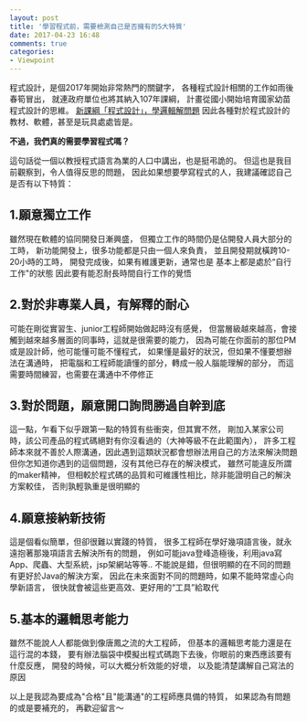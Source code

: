 ```yaml
---
layout: post
title: '學習程式前，需要檢測自己是否擁有的5大特質'
date: 2017-04-23 16:48
comments: true
categories:
- Viewpoint
---
```

程式設計，是個2017年開始非常熱門的關鍵字，
各種程式設計相關的工作如雨後春筍冒出，
就連政府單位也將其納入107年課綱，
計畫從國小開始培育國家幼苗程式設計的思維。
[新課綱「程式設計」，學邏輯解問題](http://epaper.naer.edu.tw/index.php?edm_no=134&content_no=2672)
因此各種對於程式設計的教材、軟體，甚至是玩具處處皆是。

**不過，我們真的需要學習程式嗎？**

這句話從一個以教授程式語言為業的人口中講出，也是挺弔詭的。
但這也是我目前觀察到，令人值得反思的問題，
因此如果想要學寫程式的人，我建議確認自己是否有以下特質：

## 1.願意獨立工作

雖然現在軟體的協同開發日漸興盛，
但獨立工作的時間仍是佔開發人員大部分的工時，
新功能開發上，很多功能都是只由一個人來負責，
並且開發期就橫跨10-20小時的工時，
開發完成後，如果有維護更新，通常也是
基本上都是處於“自行工作"的狀態
因此要有能忍耐長時間自行工作的覺悟

## 2.對於非專業人員，有解釋的耐心
可能在剛從實習生、junior工程師開始做起時沒有感覺，
但當層級越來越高，會接觸到越來越多層面的同事時，這就是很需要的能力，
因為可能在你面前的那位PM或是設計師，他可能懂可能不懂程式，
如果懂是最好的狀況，但如果不懂要想辦法在溝通時，
把電腦和工程師能讀懂的部分，轉成一般人腦能理解的部分，
而這需要時間練習，也需要在溝通中不停修正

## 3.對於問題，願意開口詢問勝過自幹到底
這一點，乍看下似乎跟第一點的特質有些衝突，但其實不然，
剛加入某家公司時，該公司產品的程式碼絕對有你沒看過的（大神等級不在此範圍內），
許多工程師本來就不善於人際溝通，因此遇到這類狀況都會想辦法用自己的方法來解決問題
但你怎知道你遇到的這個問題，沒有其他已存在的解決模式，
雖然可能違反所謂的maker精神，
但相較於程式碼的品質和可維護性相比，除非能證明自己的解決方案較佳，
否則孰輕孰重是很明顯的

## 4.願意接納新技術
這是個看似簡單，但卻很難以實踐的特質，
很多工程師在學好幾項語言後，就永遠抱著那幾項語言去解決所有的問題，
例如可能java登峰造極後，利用java寫App、爬蟲、大型系統，jsp架網站等等..
不能說是錯，但很明顯的在不同的問題有更好於Java的解決方案，
因此在未來面對不同的問題時，如果不能時常虛心向學新語言，
很快就會被這些更高效、更好用的“工具”給取代

## 5.基本的邏輯思考能力
雖然不能說人人都能做到像唐鳳之流的大工程師，
但基本的邏輯思考能力還是在這行混的本錢，
要有辦法腦袋中模擬出程式碼跑下去後，你眼前的東西應該要有什麼反應，
開發的時候，可以大概分析效能的好壞，
以及能清楚講解自己寫法的原因

以上是我認為要成為"合格"且"能溝通"的工程師應具備的特質，
如果認為有問題的或是要補充的，
再歡迎留言～












